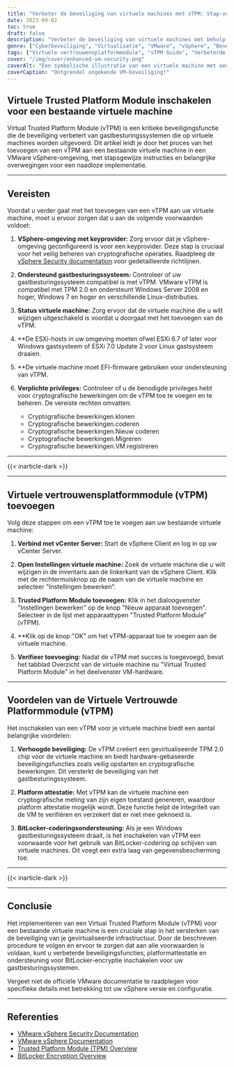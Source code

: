 ```yaml
---
title: "Verbeter de beveiliging van virtuele machines met vTPM: Stap-voor-stap handleiding"
date: 2023-09-02
toc: true
draft: false
description: "Verbeter de beveiliging van virtuele machines met behulp van vTPM met onze uitgebreide stap-voor-stap handleiding, die ondersteuning biedt voor platform-attestatie en BitLocker-encryptie."
genre: ["Cyberbeveiliging", "Virtualisatie", "VMware", "vSphere", "Beveiliging", "Vertrouwde platformmodule", "vTPM", "Gast OS", "Encryptie", "Platform Attest"]
tags: ["Virtuele vertrouwensplatformmodule", "vTPM Guide", "Verbeterde VM-beveiliging", "Platform Attest", "BitLocker-codering", "VMware vSphere", "Beveiliging van virtualisatie", "Cyberbeveiliging", "Bescherming gastbesturingssysteem", "VM-hardware", "TPM 2.0", "Beveiligd opstarten", "Cryptografische bewerkingen", "Best practices voor VM-beveiliging", "vCenter Server", "ESXi hosts", "EFI-firmware", "Belangrijke leverancier", "VMware-documentatie", "Windows server", "Windows 7", "Linux OS", "VM-configuratie beveiligen", "Beveiligingsfuncties", "vSphere-client", "Virtuele chip", "Gegevensbescherming", "Sabotagedetectie", "VM-integriteitsverificatie", "VMware Beveiliging"]
cover: "/img/cover/enhanced-vm-security.png"
coverAlt: "Een symbolische illustratie van een virtuele machine met een blinkend slot, die een verbeterde beveiliging via vTPM voorstelt."
coverCaption: "Ontgrendel ongekende VM-beveiliging!"
---
```


## Virtuele Trusted Platform Module inschakelen voor een bestaande virtuele machine

Virtual Trusted Platform Module (vTPM) is een kritieke beveiligingsfunctie die de beveiliging verbetert van gastbesturingssystemen die op virtuele machines worden uitgevoerd. Dit artikel leidt je door het proces van het toevoegen van een vTPM aan een bestaande virtuele machine in een VMware vSphere-omgeving, met stapsgewijze instructies en belangrijke overwegingen voor een naadloze implementatie.

______

## Vereisten

Voordat u verder gaat met het toevoegen van een vTPM aan uw virtuele machine, moet u ervoor zorgen dat u aan de volgende voorwaarden voldoet:

1. **VSphere-omgeving met keyprovider:** Zorg ervoor dat je vSphere-omgeving geconfigureerd is voor een keyprovider. Deze stap is cruciaal voor het veilig beheren van cryptografische operaties. Raadpleeg de [vSphere Security documentation](https://docs.vmware.com/en/VMware-vSphere/7.0/com.vmware.vsphere.security.doc/GUID-52188148-C579-4F6A-8335-CFBCE0DD2167.html) voor gedetailleerde richtlijnen.

2. **Ondersteund gastbesturingssysteem:** Controleer of uw gastbesturingssysteem compatibel is met vTPM. VMware vTPM is compatibel met TPM 2.0 en ondersteunt Windows Server 2008 en hoger, Windows 7 en hoger en verschillende Linux-distributies.

3. **Status virtuele machine:** Zorg ervoor dat de virtuele machine die u wilt wijzigen uitgeschakeld is voordat u doorgaat met het toevoegen van de vTPM.

4. **De ESXi-hosts in uw omgeving moeten ofwel ESXi 6.7 of later voor Windows gastsysteem of ESXi 7.0 Update 2 voor Linux gastsysteem draaien.

5. **De virtuele machine moet EFI-firmware gebruiken voor ondersteuning van vTPM.

6. **Verplichte privileges:** Controleer of u de benodigde privileges hebt voor cryptografische bewerkingen om de vTPM toe te voegen en te beheren. De vereiste rechten omvatten:
   - Cryptografische bewerkingen.klonen
   - Cryptografische bewerkingen.coderen
   - Cryptografische bewerkingen.Nieuw coderen
   - Cryptografische bewerkingen.Migreren
   - Cryptografische bewerkingen.VM registreren

______
{{< inarticle-dark >}}
______

## Virtuele vertrouwensplatformmodule (vTPM) toevoegen

Volg deze stappen om een vTPM toe te voegen aan uw bestaande virtuele machine:

1. **Verbind met vCenter Server:** Start de vSphere Client en log in op uw vCenter Server.

2. **Open Instellingen virtuele machine:** Zoek de virtuele machine die u wilt wijzigen in de inventaris aan de linkerkant van de vSphere Client. Klik met de rechtermuisknop op de naam van de virtuele machine en selecteer "Instellingen bewerken".

3. **Trusted Platform Module toevoegen:** Klik in het dialoogvenster "Instellingen bewerken" op de knop "Nieuw apparaat toevoegen". Selecteer in de lijst met apparaattypen "Trusted Platform Module" (vTPM).

4. **Klik op de knop "OK" om het vTPM-apparaat toe te voegen aan de virtuele machine.

5. **Verifieer toevoeging:** Nadat de vTPM met succes is toegevoegd, bevat het tabblad Overzicht van de virtuele machine nu "Virtual Trusted Platform Module" in het deelvenster VM-hardware.

______

## Voordelen van de Virtuele Vertrouwde Platformmodule (vTPM)

Het inschakelen van een vTPM voor je virtuele machine biedt een aantal belangrijke voordelen:

1. **Verhoogde beveiliging:** De vTPM creëert een gevirtualiseerde TPM 2.0 chip voor de virtuele machine en biedt hardware-gebaseerde beveiligingsfuncties zoals veilig opstarten en cryptografische bewerkingen. Dit versterkt de beveiliging van het gastbesturingssysteem.

2. **Platform attestatie:** Met vTPM kan de virtuele machine een cryptografische meting van zijn eigen toestand genereren, waardoor platform attestatie mogelijk wordt. Deze functie helpt de integriteit van de VM te verifiëren en verzekert dat er niet mee geknoeid is.

3. **BitLocker-coderingsondersteuning:** Als je een Windows gastbesturingssysteem draait, is het inschakelen van vTPM een voorwaarde voor het gebruik van BitLocker-codering op schijven van virtuele machines. Dit voegt een extra laag van gegevensbescherming toe.

______
{{< inarticle-dark >}}
______

## Conclusie

Het implementeren van een Virtual Trusted Platform Module (vTPM) voor een bestaande virtuele machine is een cruciale stap in het versterken van de beveiliging van je gevirtualiseerde infrastructuur. Door de beschreven procedure te volgen en ervoor te zorgen dat aan alle voorwaarden is voldaan, kunt u verbeterde beveiligingsfuncties, platformattestatie en ondersteuning voor BitLocker-encryptie inschakelen voor uw gastbesturingssystemen.

Vergeet niet de officiële VMware documentatie te raadplegen voor specifieke details met betrekking tot uw vSphere versie en configuratie.

______

## Referenties

- [VMware vSphere Security Documentation](https://docs.vmware.com/en/VMware-vSphere/7.0/com.vmware.vsphere.security.doc/GUID-52188148-C579-4F6A-8335-CFBCE0DD2167.html)
- [VMware vSphere Documentation](https://docs.vmware.com/en/VMware-vSphere/index.html)
- [Trusted Platform Module (TPM) Overview](https://docs.vmware.com/en/VMware-vSphere/7.0/com.vmware.vsphere.vm_admin.doc/GUID-A43B6914-E5F9-4CB1-9277-448AC9C467FB.html)
- [BitLocker Encryption Overview](https://docs.microsoft.com/en-us/windows/security/information-protection/bitlocker/bitlocker-overview)

